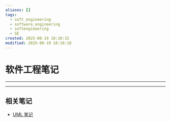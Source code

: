 ```yaml
---
aliases: []
tags:
  - soft_engineering
  - software_engineering
  - softengineering
  - SE
created: 2025-08-19 18:10:32
modified: 2025-08-19 18:16:18
---
```


# 软件工程笔记

---

---

## 相关笔记

* [UML 笔记](UML/UML_Note.md)

